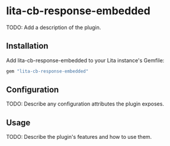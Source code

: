 # lita-cb-response-embedded

TODO: Add a description of the plugin.

## Installation

Add lita-cb-response-embedded to your Lita instance's Gemfile:

``` ruby
gem "lita-cb-response-embedded"
```

## Configuration

TODO: Describe any configuration attributes the plugin exposes.

## Usage

TODO: Describe the plugin's features and how to use them.
